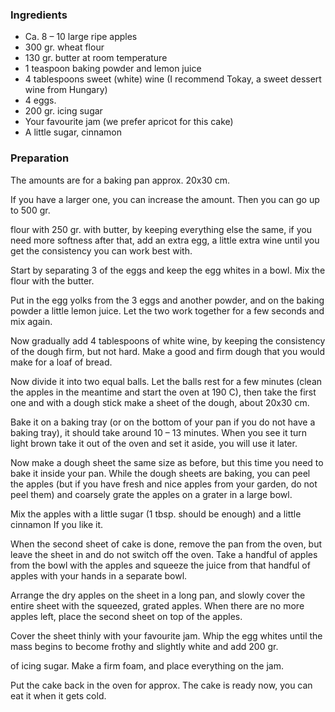 
### Ingredients
- Ca. 8 – 10 large ripe apples
- 300 gr. wheat flour
- 130 gr. butter at room temperature
- 1 teaspoon baking powder and lemon juice
- 4 tablespoons sweet (white) wine (I recommend Tokay, a sweet dessert wine from Hungary)
- 4 eggs.
- 200 gr. icing sugar
- Your favourite jam (we prefer apricot for this cake)
- A little sugar, cinnamon

### Preparation
The amounts are for a baking pan approx. 20x30 cm.

 If you have a larger one, you can increase the amount. Then you can go up to 500 gr.

 flour with 250 gr. with butter, by keeping everything else the same, if you need more softness after that, add an extra egg, a little extra wine until you get the consistency you can work best with.

 Start by separating 3 of the eggs and keep the egg whites in a bowl. Mix the flour with the butter.

 Put in the egg yolks from the 3 eggs and another powder, and on the baking powder a little lemon juice. Let the two work together for a few seconds and mix again.

 Now gradually add 4 tablespoons of white wine, by keeping the consistency of the dough firm, but not hard. Make a good and firm dough that you would make for a loaf of bread.

 Now divide it into two equal balls. Let the balls rest for a few minutes (clean the apples in the meantime and start the oven at 190 C), then take the first one and with a dough stick make a sheet of the dough, about 20x30 cm.

 Bake it on a baking tray (or on the bottom of your pan if you do not have a baking tray), it should take around 10 – 13 minutes. When you see it turn light brown take it out of the oven and set it aside, you will use it later.

  Now make a dough sheet the same size as before, but this time you need to bake it inside your pan. While the dough sheets are baking, you can peel the apples (but if you have fresh and nice apples from your garden, do not peel them) and coarsely grate the apples on a grater in a large bowl.

 Mix the apples with a little sugar (1 tbsp. should be enough) and a little cinnamon If you like it.

 When the second sheet of cake is done, remove the pan from the oven, but leave the sheet in and do not switch off the oven. Take a handful of apples from the bowl with the apples and squeeze the juice from that handful of apples with your hands in a separate bowl.

 Arrange the dry apples on the sheet in a long pan, and slowly cover the entire sheet with the squeezed, grated apples. When there are no more apples left, place the second sheet on top of the apples.

 Cover the sheet thinly with your favourite jam. Whip the egg whites until the mass begins to become frothy and slightly white and add 200 gr.

 of icing sugar. Make a firm foam, and place everything on the jam.

 Put the cake back in the oven for approx. The cake is ready now, you can eat it when it gets cold.

 